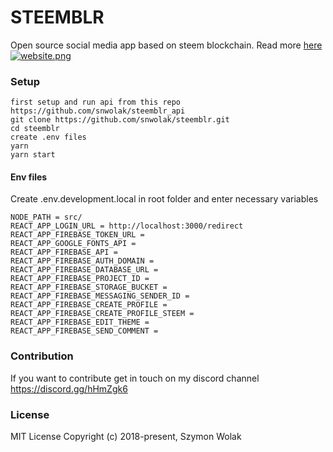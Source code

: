 # STEEMBLR
Open source social media app based on steem blockchain.
Read more [here](https://steemit.com/utopian-io/@snwolak/introducing-steemblr-a-blockchain-alternative-for-tumblr)
[![website.png](https://i.imgsafe.org/87/874083479f.jpeg)](https://i.imgsafe.org/87/874083479f.jpeg)



### Setup
```
first setup and run api from this repo https://github.com/snwolak/steemblr_api
git clone https://github.com/snwolak/steemblr.git
cd steemblr
create .env files
yarn
yarn start
```
#### Env files

Create .env.development.local in root folder and enter necessary variables

```
NODE_PATH = src/
REACT_APP_LOGIN_URL = http://localhost:3000/redirect 
REACT_APP_FIREBASE_TOKEN_URL = 
REACT_APP_GOOGLE_FONTS_API = 
REACT_APP_FIREBASE_API = 
REACT_APP_FIREBASE_AUTH_DOMAIN = 
REACT_APP_FIREBASE_DATABASE_URL = 
REACT_APP_FIREBASE_PROJECT_ID = 
REACT_APP_FIREBASE_STORAGE_BUCKET = 
REACT_APP_FIREBASE_MESSAGING_SENDER_ID = 
REACT_APP_FIREBASE_CREATE_PROFILE =
REACT_APP_FIREBASE_CREATE_PROFILE_STEEM =
REACT_APP_FIREBASE_EDIT_THEME =
REACT_APP_FIREBASE_SEND_COMMENT =
```

### Contribution

If you want to contribute get in touch on my discord channel https://discord.gg/hHmZgk6

### License

MIT License Copyright (c) 2018-present, Szymon Wolak
